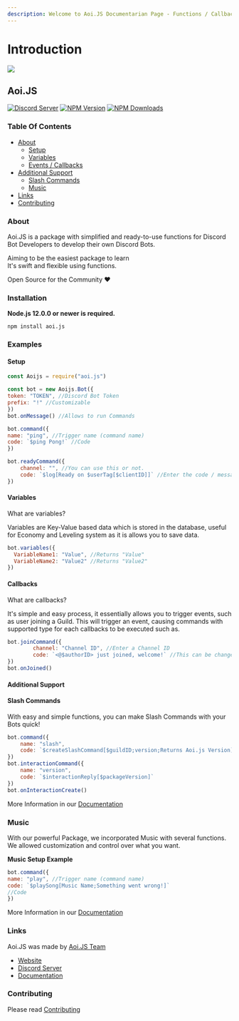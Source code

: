 ```yaml
---
description: Welcome to Aoi.JS Documentarian Page - Functions / Callbacks
---
```


# Introduction

  

![](https://aoi.js.org/assets/images/aoijs-new.png)

## Aoi.JS

[![Discord Server](https://img.shields.io/discord/773352845738115102?color=5865F2&logo=discord&logoColor=white)](https://aoi.js.org/invite) [![NPM Version](https://img.shields.io/npm/v/aoi.js.svg?maxAge=3600)](https://www.npmjs.com/package/aoi.js) [![NPM Downloads](https://img.shields.io/npm/dt/aoi.js.svg?maxAge=3600)](https://www.npmjs.com/package/aoi.js)

### Table Of Contents

* [About](./#about)
  * [Setup](./#setup)
  * [Variables](guide/begin/variables/#setup-variables)
  * [Events / Callbacks](guide/begin/using-callbacks.md#what-are-callbacks)
* [Additional Support](./#additional-support)
  * [Slash Commands](./#slash-commands)
  * [Music](./#music)
* [Links](./#links)
* [Contributing](./#contributing)

### About

Aoi.JS is a package with simplified and ready-to-use functions for Discord Bot Developers to develop their own Discord Bots.

Aiming to be the easiest package to learn   
 It's swift and flexible using functions.  


Open Source for the Community :heart:   
  


### Installation

**Node.js 12.0.0 or newer is required.**

```text
npm install aoi.js
```

### Examples

#### Setup

```javascript
const Aoijs = require("aoi.js")

const bot = new Aoijs.Bot({
token: "TOKEN", //Discord Bot Token
prefix: "!" //Customizable
})
bot.onMessage() //Allows to run Commands

bot.command({
name: "ping", //Trigger name (command name)
code: `$ping Pong!` //Code
})

bot.readyCommand({
    channel: "", //You can use this or not.
    code: `$log[Ready on $userTag[$clientID]]` //Enter the code / message.
})
```

#### Variables

What are variables?

Variables are Key-Value based data which is stored in the database, useful for Economy and Leveling system as it is allows you to save data.

```javascript
bot.variables({
  VariableName1: "Value", //Returns "Value"
  VariableName2: "Value2" //Returns "Value2"
})
```

#### Callbacks

What are callbacks?

It's simple and easy process, it essentially allows you to trigger events, such as user joining a Guild. This will trigger an event, causing commands with supported type for each callbacks to be executed such as.

```javascript
bot.joinCommand({
        channel: "Channel ID", //Enter a Channel ID
        code: `<@$authorID> just joined, welcome!` //This can be changed
})
bot.onJoined()
```

#### Additional Support

#### Slash Commands

With easy and simple functions, you can make Slash Commands with your Bots quick!

```javascript
bot.command({
    name: "slash",
    code: `$createSlashCommand[$guildID;version;Returns Aoi.js Version]`
})
bot.interactionCommand({
    name: "version", 
    code: `$interactionReply[$packageVersion]`
})
bot.onInteractionCreate()
```

More Information in our [Documentation](https://aoi.leref.ga/guide/slash-commands)

### **Music**

With our powerful Package, we incorporated Music with several functions. We allowed customization and control over what you want.

**Music Setup Example**

```javascript
bot.command({
name: "play", //Trigger name (command name)
code: `$playSong[Music Name;Something went wrong!]`
//Code
})
```

More Information in our [Documentation](https://aoi.leref.ga/guide/music)

### Links

Aoi.JS was made by [Aoi.JS Team](https://discord.gg/HMUfMXDQsV)

* [Website](https://aoi.js.org)
* [Discord Server](https://aoi.js.org/invite)
* [Documentation](https://aoi.leref.ga)

### Contributing

Please read [Contributing](https://github.com/aoijs/aoi.js/blob/master/.github/CONTRIBUTING.md)

